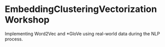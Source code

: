 # EmbeddingClusteringVectorizationWorkshop
Implementing Word2Vec  and *GloVe using real-world data during the NLP process.
